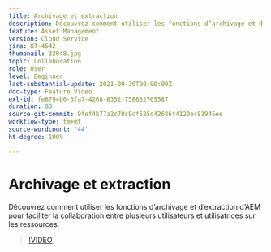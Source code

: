 ```yaml
---
title: Archivage et extraction
description: Découvrez comment utiliser les fonctions d’archivage et d’extraction d’AEM pour faciliter la collaboration entre plusieurs utilisateurs et utilisatrices sur les ressources.
feature: Asset Management
version: Cloud Service
jira: KT-4542
thumbnail: 32048.jpg
topic: Collaboration
role: User
level: Beginner
last-substantial-update: 2021-09-30T00:00:00Z
doc-type: Feature Video
exl-id: fe8794b6-3fa7-4268-8352-758882705587
duration: 88
source-git-commit: 9fef4b77a2c70c8cf525d42686f4120e481945ee
workflow-type: tm+mt
source-wordcount: '44'
ht-degree: 100%

---
```


# Archivage et extraction

Découvrez comment utiliser les fonctions d’archivage et d’extraction d’AEM pour faciliter la collaboration entre plusieurs utilisateurs et utilisatrices sur les ressources.

>[!VIDEO](https://video.tv.adobe.com/v/32048?quality=12&learn=on)
